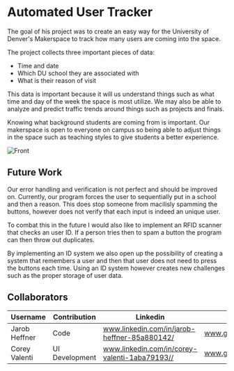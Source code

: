 # Automated User Tracker

The goal of his project was to create an easy way for the University of Denver's Makerspace to track how many 
users are coming into the space. 

The project collects three important pieces of data:
* Time and date
* Which DU school they are associated with 
* What is their reason of visit

This data is important because it will us understand things such as what time and day of the week the space is most utilize.
We may also be able to analyze and predict traffic trends around things such as projects and finals. 

Knowing what background students are coming from is important. Our makerspace is open to everyone on campus so being able to 
adjust things in the space such as teaching styles to give students a better experience.

![Front](IMG_3762.jpg)
## Future Work

Our error handling and verification is not perfect and should be improved on. Currently, our program forces the user to 
sequentially put in a school and then a reason. This does stop someone from macilisly spamming the buttons, however does 
not verify that each input is indeed an unique user. 

To combat this in the future I would also like to implement an RFID scanner that checks an user ID. If a person tries then 
to spam a button the program can then throw out duplicates.

By implementing an ID system we also open up the possibility of creating a system that remembers a user and then that user 
does not need to press the buttons each time. Using an ID system however creates new challenges such as the proper storage 
of user data. 

## Collaborators

| Username   |Contribution|Linkedin|Github Link ↘️                |
|------------|---|------|---------------------------|
|Jarob Heffner|Code|www.linkedin.com/in/jarob-heffner-85a880142/|www.github.com/Jarob-H|
|Corey Valenti|UI Development|www.linkedin.com/in/corey-valenti-1aba79193//|www.github.com/CoreyValenti|
